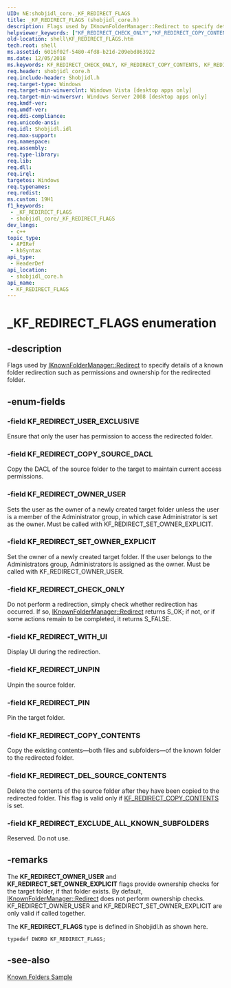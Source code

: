 ```yaml
---
UID: NE:shobjidl_core._KF_REDIRECT_FLAGS
title: _KF_REDIRECT_FLAGS (shobjidl_core.h)
description: Flags used by IKnownFolderManager::Redirect to specify details of a known folder redirection such as permissions and ownership for the redirected folder.
helpviewer_keywords: ["KF_REDIRECT_CHECK_ONLY","KF_REDIRECT_COPY_CONTENTS","KF_REDIRECT_COPY_SOURCE_DACL","KF_REDIRECT_DEL_SOURCE_CONTENTS","KF_REDIRECT_EXCLUDE_ALL_KNOWN_SUBFOLDERS","KF_REDIRECT_FLAGS","KF_REDIRECT_FLAGS enumeration [Windows Shell]","KF_REDIRECT_OWNER_USER","KF_REDIRECT_PIN","KF_REDIRECT_SET_OWNER_EXPLICIT","KF_REDIRECT_UNPIN","KF_REDIRECT_USER_EXCLUSIVE","KF_REDIRECT_WITH_UI","_KF_REDIRECT_FLAGS","_shell_KF_REDIRECT_FLAGS","shell.KF_REDIRECT_FLAGS","shobjidl_core/KF_REDIRECT_CHECK_ONLY","shobjidl_core/KF_REDIRECT_COPY_CONTENTS","shobjidl_core/KF_REDIRECT_COPY_SOURCE_DACL","shobjidl_core/KF_REDIRECT_DEL_SOURCE_CONTENTS","shobjidl_core/KF_REDIRECT_EXCLUDE_ALL_KNOWN_SUBFOLDERS","shobjidl_core/KF_REDIRECT_FLAGS","shobjidl_core/KF_REDIRECT_OWNER_USER","shobjidl_core/KF_REDIRECT_PIN","shobjidl_core/KF_REDIRECT_SET_OWNER_EXPLICIT","shobjidl_core/KF_REDIRECT_UNPIN","shobjidl_core/KF_REDIRECT_USER_EXCLUSIVE","shobjidl_core/KF_REDIRECT_WITH_UI"]
old-location: shell\KF_REDIRECT_FLAGS.htm
tech.root: shell
ms.assetid: 6016f02f-5480-4fd8-b21d-209ebd863922
ms.date: 12/05/2018
ms.keywords: KF_REDIRECT_CHECK_ONLY, KF_REDIRECT_COPY_CONTENTS, KF_REDIRECT_COPY_SOURCE_DACL, KF_REDIRECT_DEL_SOURCE_CONTENTS, KF_REDIRECT_EXCLUDE_ALL_KNOWN_SUBFOLDERS, KF_REDIRECT_FLAGS, KF_REDIRECT_FLAGS enumeration [Windows Shell], KF_REDIRECT_OWNER_USER, KF_REDIRECT_PIN, KF_REDIRECT_SET_OWNER_EXPLICIT, KF_REDIRECT_UNPIN, KF_REDIRECT_USER_EXCLUSIVE, KF_REDIRECT_WITH_UI, _KF_REDIRECT_FLAGS, _shell_KF_REDIRECT_FLAGS, shell.KF_REDIRECT_FLAGS, shobjidl_core/KF_REDIRECT_CHECK_ONLY, shobjidl_core/KF_REDIRECT_COPY_CONTENTS, shobjidl_core/KF_REDIRECT_COPY_SOURCE_DACL, shobjidl_core/KF_REDIRECT_DEL_SOURCE_CONTENTS, shobjidl_core/KF_REDIRECT_EXCLUDE_ALL_KNOWN_SUBFOLDERS, shobjidl_core/KF_REDIRECT_FLAGS, shobjidl_core/KF_REDIRECT_OWNER_USER, shobjidl_core/KF_REDIRECT_PIN, shobjidl_core/KF_REDIRECT_SET_OWNER_EXPLICIT, shobjidl_core/KF_REDIRECT_UNPIN, shobjidl_core/KF_REDIRECT_USER_EXCLUSIVE, shobjidl_core/KF_REDIRECT_WITH_UI
req.header: shobjidl_core.h
req.include-header: Shobjidl.h
req.target-type: Windows
req.target-min-winverclnt: Windows Vista [desktop apps only]
req.target-min-winversvr: Windows Server 2008 [desktop apps only]
req.kmdf-ver: 
req.umdf-ver: 
req.ddi-compliance: 
req.unicode-ansi: 
req.idl: Shobjidl.idl
req.max-support: 
req.namespace: 
req.assembly: 
req.type-library: 
req.lib: 
req.dll: 
req.irql: 
targetos: Windows
req.typenames: 
req.redist: 
ms.custom: 19H1
f1_keywords:
 - _KF_REDIRECT_FLAGS
 - shobjidl_core/_KF_REDIRECT_FLAGS
dev_langs:
 - c++
topic_type:
 - APIRef
 - kbSyntax
api_type:
 - HeaderDef
api_location:
 - shobjidl_core.h
api_name:
 - KF_REDIRECT_FLAGS
---
```


# _KF_REDIRECT_FLAGS enumeration


## -description

Flags used by <a href="https://docs.microsoft.com/windows/desktop/api/shobjidl_core/nf-shobjidl_core-iknownfoldermanager-redirect">IKnownFolderManager::Redirect</a> to specify details of a known folder redirection such as permissions and ownership for the redirected folder.

## -enum-fields

### -field KF_REDIRECT_USER_EXCLUSIVE

Ensure that only the user has permission to access the redirected folder.

### -field KF_REDIRECT_COPY_SOURCE_DACL

Copy the DACL of the source folder to the target to maintain current access permissions.

### -field KF_REDIRECT_OWNER_USER

Sets the user as the owner of a newly created target folder unless the user is a member of the Administrator group, in which case Administrator is set as the owner. Must be called with KF_REDIRECT_SET_OWNER_EXPLICIT.

### -field KF_REDIRECT_SET_OWNER_EXPLICIT

Set the owner of a newly created target folder.  If the user belongs to the Administrators group, Administrators is assigned as the owner. Must be called with KF_REDIRECT_OWNER_USER.

### -field KF_REDIRECT_CHECK_ONLY

Do not perform a redirection, simply check whether redirection has occurred. If so, <a href="https://docs.microsoft.com/windows/desktop/api/shobjidl_core/nf-shobjidl_core-iknownfoldermanager-redirect">IKnownFolderManager::Redirect</a> returns S_OK; if not, or if some actions remain to be completed, it returns S_FALSE.

### -field KF_REDIRECT_WITH_UI

Display UI during the redirection.

### -field KF_REDIRECT_UNPIN

Unpin the source folder.

### -field KF_REDIRECT_PIN

Pin the target folder.

### -field KF_REDIRECT_COPY_CONTENTS

Copy the existing contents—both files and subfolders—of the known folder to the redirected folder.

### -field KF_REDIRECT_DEL_SOURCE_CONTENTS

Delete the contents of the source folder after they have been copied to the redirected folder. This flag is valid only if <a href="/windows/win32/api/shobjidl_core/ne-shobjidl_core-_kf_redirect_flags">KF_REDIRECT_COPY_CONTENTS</a> is set.

### -field KF_REDIRECT_EXCLUDE_ALL_KNOWN_SUBFOLDERS

Reserved. Do not use.

## -remarks

The <b><b>KF_REDIRECT_OWNER_USER</b></b> and <b><b>KF_REDIRECT_SET_OWNER_EXPLICIT</b></b> flags provide ownership checks for the target folder, if that folder exists. By default, <a href="https://docs.microsoft.com/windows/desktop/api/shobjidl_core/nf-shobjidl_core-iknownfoldermanager-redirect">IKnownFolderManager::Redirect</a> does not perform ownership checks. KF_REDIRECT_OWNER_USER and KF_REDIRECT_SET_OWNER_EXPLICIT are only valid if called together.

The <b>KF_REDIRECT_FLAGS</b> type is defined in Shobjidl.h as shown here.


```
typedef DWORD KF_REDIRECT_FLAGS;
```

## -see-also

<a href="https://docs.microsoft.com/previous-versions/windows/desktop/legacy/dd940364(v=vs.85)">Known Folders Sample</a>

